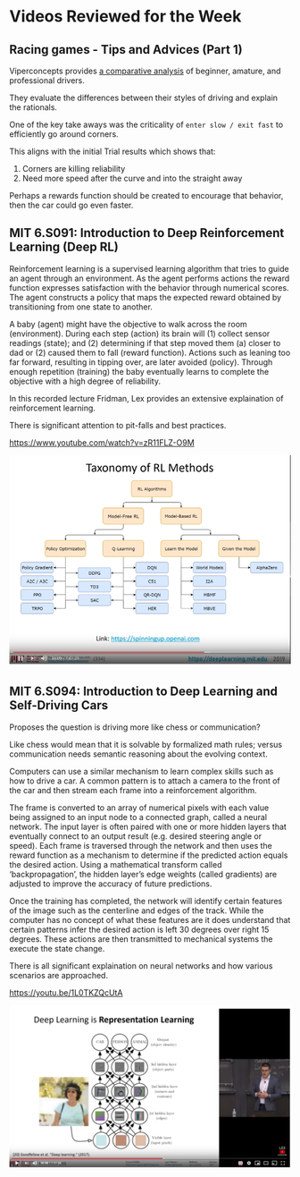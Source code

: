 # Videos Reviewed for the Week

## Racing games - Tips and Advices (Part 1)

Viperconcepts provides [a comparative analysis](https://www.youtube.com/watch?v=xZ6i4INmISE) of beginner, amature, and professional drivers.

They evaluate the differences between their styles of driving and explain the rationals.

One of the key take aways was the criticality of `enter slow / exit fast` to efficiently go around corners.

This aligns with the initial Trial results which shows that:

1. Corners are killing reliability
2. Need more speed after the curve and into the straight away

Perhaps a rewards function should be created to encourage that behavior, then the car could go even faster.

## MIT 6.S091: Introduction to Deep Reinforcement Learning (Deep RL)

Reinforcement learning is a supervised learning algorithm that tries to guide an agent through an environment. As the agent performs actions the reward function expresses satisfaction with the behavior through numerical scores. The agent constructs a policy that maps the expected reward obtained by transitioning from one state to another.

A baby (agent) might have the objective to walk across the room (environment). During each step (action) its brain will (1) collect sensor readings (state); and (2) determining if that step moved them (a) closer to dad or (2) caused them to fall (reward function). Actions such as leaning too far forward, resulting in tipping over, are later avoided (policy). Through enough repetition (training) the baby eventually learns to complete the objective with a high degree of reliability.

In this recorded lecture Fridman, Lex provides an extensive explaination of reinforcement learning.

There is significant attention to pit-falls and best practices.

https://www.youtube.com/watch?v=zR11FLZ-O9M

![taxonomy.png](taxonomy.png)

## MIT 6.S094: Introduction to Deep Learning and Self-Driving Cars

Proposes the question is driving more like chess or communication?

Like chess would mean that it is solvable by formalized math rules; versus communication needs semantic reasoning about the evolving context.

Computers can use a similar mechanism to learn complex skills such as how to drive a car. A common pattern is to attach a camera to the front of the car and then stream each frame into a reinforcement algorithm.

The frame is converted to an array of numerical pixels with each value being assigned to an input node to a connected graph, called a neural network. The input layer is often paired with one or more hidden layers that eventually connect to an output result (e.g. desired steering angle or speed).
Each frame is traversed through the network and then uses the reward function as a mechanism to determine if the predicted action equals the desired action. Using a mathematical transform called ‘backpropagation’, the hidden layer’s edge weights (called gradients) are adjusted to improve the accuracy of future predictions.

Once the training has completed, the network will identify certain features of the image such as the centerline and edges of the track. While the computer has no concept of what these features are it does understand that certain patterns infer the desired action is left 30 degrees over right 15 degrees. These actions are then transmitted to mechanical systems the execute the state change.

There is all significant explaination on neural networks and how various scenarios are approached.

https://youtu.be/1L0TKZQcUtA

![purpose-of-layering.png](purpose-of-layering.png)
